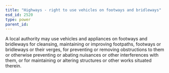 ```yaml
---
title: "Highways - right to use vehicles on footways and bridleways"
esd_id: 2520
type: power
parent_id:  
---
```


A local authority may use vehicles and appliances on footways and bridleways for cleansing, maintaining or improving footpaths, footways or bridleways or their verges, for preventing or removing obstructions to them or otherwise preventing or abating nuisances or other interferences with them, or for maintaining or altering structures or other works situated therein.

